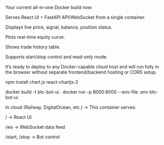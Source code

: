 Your current all-in-one Docker build now:

Serves React UI + FastAPI API/WebSocket from a single container.

Displays live price, signal, balance, position status.

Plots real-time equity curve.

Shows trade history table.

Supports start/stop control and read-only mode.

It’s ready to deploy to any Docker-capable cloud host and will run fully in the browser without separate frontend/backend hosting or CORS setup.


npm install chart.js react-chartjs-2

docker build -t btc-bot-ui .
docker run -p 8000:8000 --env-file .env btc-bot-ui

In cloud (Railway, DigitalOcean, etc.) → This container serves:

/ → React UI

/ws → WebSocket data feed

/start, /stop → Bot control

